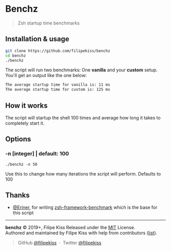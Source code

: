 # Benchz

> Zsh startup time benchmarks

## Installation & usage

```sh
git clone https://github.com/filipekiss/benchz
cd benchz
./benchz
```

The script will run two benchmarks: One **vanilla** and your **custom** setup.
You'll get an output like the one below:

```sh
The average startup time for vanilla is: 11 ms
The average startup time for custom is: 125 ms
```

## How it works

The script will startup the shell 100 times and average how long it takes to
completely start it.

## Options

### -n [integer] | default: 100

`./benchz -n 50`

Use this to change how many iterations the script will perform. Defaults to 100

## Thanks

- [@Eriner](https://github.com/Eriner), for writing [zsh-framework-benchmark](https://github.com/Eriner/zsh-framework-benchmark/) which is the base for this script

---

**benchz** © 2019+, Filipe Kiss Released under the [MIT] License.<br>
Authored and maintained by Filipe Kiss with help from contributors ([list][contributors]).

> GitHub [@filipekiss](https://github.com/filipekiss) &nbsp;&middot;&nbsp;
> Twitter [@filipekiss](https://twitter.com/filipekiss)

[mit]: http://mit-license.org/
[contributors]: http://github.com/filipekiss/benchz/contributors
